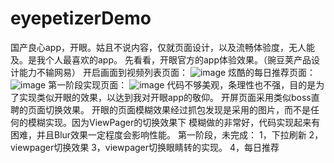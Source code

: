 # eyepetizerDemo
国产良心app，开眼。姑且不说内容，仅就页面设计，以及流畅体验度，无人能及。是我个人最喜欢的app。
先看看，开眼官方的app体验效果。（豌豆荚产品设计能力不输网易）
开启画面到视频列表页面：
![image](https://github.com/daimaXZ/eyepetizerDemo/blob/master/gif/eyepetizerd1.gif)
炫酷的每日推荐页面：
![image](https://github.com/daimaXZ/eyepetizerDemo/blob/master/gif/eyepetizerd2.gif)
第一阶段实现页面：
![image](https://github.com/daimaXZ/eyepetizerDemo/blob/master/gif/myEyepetizer1.gif)
代码不够美观，条理性也不强，目的是为了实现类似开眼的效果，以达到我对开眼app的敬仰。
开屏页面采用类似boss直聘的页面切换效果。
开眼的页面模糊效果经过抓包发现是采用的图片，而不是任何的模糊实现。因为ViewPager的切换效果下
模糊做的非常好，代码实现起来有困难，并且Blur效果一定程度会影响性能。
第一阶段，未完成：
1，下拉刷新
2，viewpager切换效果
3，viewpager切换眼睛转的实现。
4，每日推荐
